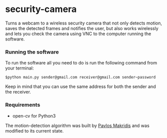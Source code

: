 # security-camera

Turns a webcam to a wireless security camera that not only
detects motion, saves the detected frames and notifies the user,
but also works wirelessly and lets you check the camera using VNC
to the computer running the software.

### Running the software
To run the software all you need to do is run the following command from your terminal: 
```
$python main.py sender@gmail.com receiver@gmail.com sender~password
```
Keep in mind that you can use the same address for both the sender and the receiver. 

### Requirements
- open-cv for Python3

The motion-detection algorithm was built by [Pavlos Makridis](https://github.com/PavlosMak/Motion_Detection)
and was modified to its current state.
